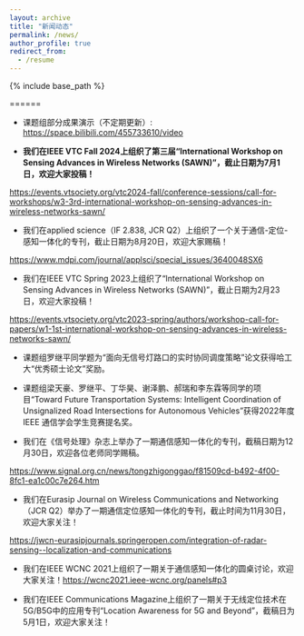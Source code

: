 ```yaml
---
layout: archive
title: "新闻动态"
permalink: /news/
author_profile: true
redirect_from:
  - /resume
---
```


{% include base_path %}


======
* 课题组部分成果演示（不定期更新）: https://space.bilibili.com/455733610/video

* **我们在IEEE VTC Fall 2024上组织了第三届“International Workshop on Sensing Advances in Wireless Networks (SAWN)”，截止日期为7月1日，欢迎大家投稿！**

https://events.vtsociety.org/vtc2024-fall/conference-sessions/call-for-workshops/w3-3rd-international-workshop-on-sensing-advances-in-wireless-networks-sawn/

* 我们在applied science（IF 2.838, JCR Q2）上组织了一个关于通信-定位-感知一体化的专刊，截止日期为8月20日，欢迎大家赐稿！

https://www.mdpi.com/journal/applsci/special_issues/3640048SX6

* 我们在IEEE VTC Spring 2023上组织了“International Workshop on Sensing Advances in Wireless Networks (SAWN)”，截止日期为2月23日，欢迎大家投稿！

https://events.vtsociety.org/vtc2023-spring/authors/workshop-call-for-papers/w1-1st-international-workshop-on-sensing-advances-in-wireless-networks-sawn/

* 课题组罗继平同学题为“面向无信号灯路口的实时协同调度策略”论文获得哈工大“优秀硕士论文”奖励。

* 课题组梁天豪、罗继平、丁华昊、谢泽鹏、郝瑞和李东霖等同学的项目“Toward Future Transportation Systems: Intelligent Coordination of Unsignalized Road Intersections for Autonomous Vehicles”获得2022年度IEEE 通信学会学生竞赛提名奖。

* 我们在《信号处理》杂志上举办了一期通信感知一体化的专刊，截稿日期为12月30日，欢迎各位老师同学赐稿。

https://www.signal.org.cn/news/tongzhigonggao/f81509cd-b492-4f00-8fc1-ea1c00c7e264.htm

* 我们在Eurasip Journal on Wireless Communications and Networking（JCR Q2）举办了一期通信定位感知一体化的专刊，截止时间为11月30日，欢迎大家关注！

https://jwcn-eurasipjournals.springeropen.com/integration-of-radar-sensing--localization-and-communications

* 我们在IEEE WCNC 2021上组织了一期关于通信感知一体化的圆桌讨论，欢迎大家关注！https://wcnc2021.ieee-wcnc.org/panels#p3

* 我们在IEEE Communications Magazine上组织了一期关于无线定位技术在5G/B5G中的应用专刊“Location Awareness for 5G and Beyond”，截稿日为5月1日，欢迎大家关注！

